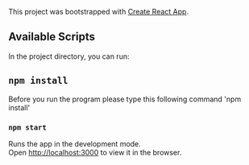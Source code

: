 This project was bootstrapped with [Create React App](https://github.com/facebook/create-react-app).

## Available Scripts

In the project directory, you can run:

## `npm install`
Before you run the program please type this following command 
'npm install'

### `npm start`

Runs the app in the development mode.<br />
Open [http://localhost:3000](http://localhost:3000) to view it in the browser.


